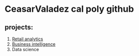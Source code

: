 # CeasarValadez cal poly github
## projects:

1. [Retail analytics](https://linkmehere.com)
2. [Business intelligence](https://github.com/Ceasar-Valadez/CeasarValadez/blob/main/Ceasar_Valadez_Project_5_6_3100.ipynb)
3. Data science

